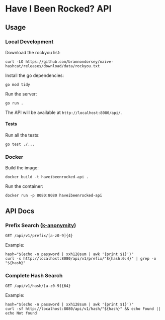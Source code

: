# Have I Been Rocked? API

## Usage

### Local Development

Download the rockyou list:

```shell
curl -LO https://github.com/brannondorsey/naive-hashcat/releases/download/data/rockyou.txt
```

Install the go dependencies:

```shell
go mod tidy
```

Run the server:

```shell
go run .
```

The API will be available at `http://localhost:8080/api/`.

#### Tests

Run all the tests:

```shell
go test ./...
```

### Docker

Build the image:

```shell
docker build -t haveibeenrocked-api .
```

Run the container:

```shell
docker run -p 8080:8080 haveibeenrocked-api
```

## API Docs

### Prefix Search ([k-anonymity](https://en.wikipedia.org/wiki/K-anonymity))

`GET /api/v1/prefix/[a-z0-9]{4}`

Example:

```shell
hash="$(echo -n password | xxh128sum | awk '{print $1}')"
curl -s http://localhost:8080/api/v1/prefix/"${hash:0:4}" | grep -o "${hash}"
```

### Complete Hash Search

`GET /api/v1/hash/[a-z0-9]{64}`

Example:

```shell
hash="$(echo -n password | xxh128sum | awk '{print $1}')"
curl -sf http://localhost:8080/api/v1/hash/"${hash}" && echo Found || echo Not found
```
